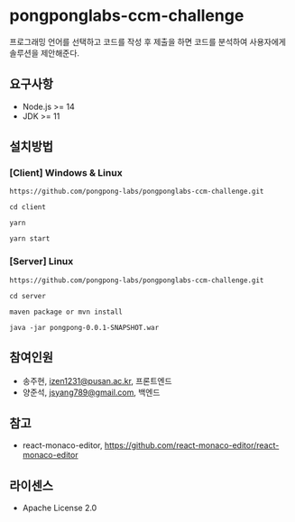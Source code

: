 # pongponglabs-ccm-challenge

프로그래밍 언어를 선택하고 코드를 작성 후 제출을 하면 코드를 분석하여 사용자에게 솔루션을 제안해준다.  

## 요구사항

- Node.js >= 14
- JDK >= 11

## 설치방법

### [Client] Windows & Linux 

```
https://github.com/pongpong-labs/pongponglabs-ccm-challenge.git
```

```
cd client
```

```
yarn
```


```
yarn start
```

### [Server] Linux 

```
https://github.com/pongpong-labs/pongponglabs-ccm-challenge.git
```

```
cd server 
```

```
maven package or mvn install
```


```
java -jar pongpong-0.0.1-SNAPSHOT.war
```

## 참여인원

- 송주현, izen1231@pusan.ac.kr, 프론트엔드
- 양준석, jsyang789@gmail.com, 백엔드

## 참고

- react-monaco-editor, https://github.com/react-monaco-editor/react-monaco-editor

## 라이센스

- Apache License 2.0
